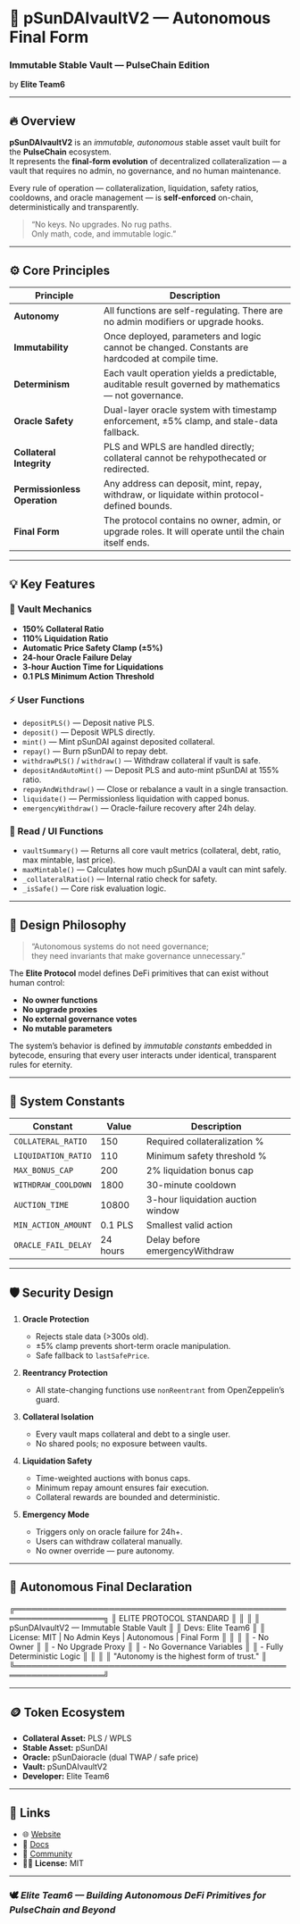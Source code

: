 # 🧬 pSunDAIvaultV2 — Autonomous Final Form

### Immutable Stable Vault — PulseChain Edition  
by **Elite Team6**

---

## 🔥 Overview

**pSunDAIvaultV2** is an *immutable, autonomous* stable asset vault built for the **PulseChain** ecosystem.  
It represents the **final-form evolution** of decentralized collateralization — a vault that requires no admin, no governance, and no human maintenance.

Every rule of operation — collateralization, liquidation, safety ratios, cooldowns, and oracle management — is **self-enforced** on-chain, deterministically and transparently.

> “No keys. No upgrades. No rug paths.  
> Only math, code, and immutable logic.”

---

## ⚙️ Core Principles

| Principle | Description |
|------------|-------------|
| **Autonomy** | All functions are self-regulating. There are no admin modifiers or upgrade hooks. |
| **Immutability** | Once deployed, parameters and logic cannot be changed. Constants are hardcoded at compile time. |
| **Determinism** | Each vault operation yields a predictable, auditable result governed by mathematics — not governance. |
| **Oracle Safety** | Dual-layer oracle system with timestamp enforcement, ±5% clamp, and stale-data fallback. |
| **Collateral Integrity** | PLS and WPLS are handled directly; collateral cannot be rehypothecated or redirected. |
| **Permissionless Operation** | Any address can deposit, mint, repay, withdraw, or liquidate within protocol-defined bounds. |
| **Final Form** | The protocol contains no owner, admin, or upgrade roles. It will operate until the chain itself ends. |

---

## 💡 Key Features

### 🧱 Vault Mechanics
- **150% Collateral Ratio**
- **110% Liquidation Ratio**
- **Automatic Price Safety Clamp (±5%)**
- **24-hour Oracle Failure Delay**
- **3-hour Auction Time for Liquidations**
- **0.1 PLS Minimum Action Threshold**

### ⚡ User Functions
- `depositPLS()` — Deposit native PLS.
- `deposit()` — Deposit WPLS directly.
- `mint()` — Mint pSunDAI against deposited collateral.
- `repay()` — Burn pSunDAI to repay debt.
- `withdrawPLS()` / `withdraw()` — Withdraw collateral if vault is safe.
- `depositAndAutoMint()` — Deposit PLS and auto-mint pSunDAI at 155% ratio.
- `repayAndWithdraw()` — Close or rebalance a vault in a single transaction.
- `liquidate()` — Permissionless liquidation with capped bonus.
- `emergencyWithdraw()` — Oracle-failure recovery after 24h delay.

### 🧠 Read / UI Functions
- `vaultSummary()` — Returns all core vault metrics (collateral, debt, ratio, max mintable, last price).
- `maxMintable()` — Calculates how much pSunDAI a vault can mint safely.
- `_collateralRatio()` — Internal ratio check for safety.
- `_isSafe()` — Core risk evaluation logic.

---

## 🧩 Design Philosophy

> “Autonomous systems do not need governance;  
> they need invariants that make governance unnecessary.”

The **Elite Protocol** model defines DeFi primitives that can exist without human control:
- **No owner functions**
- **No upgrade proxies**
- **No external governance votes**
- **No mutable parameters**

The system’s behavior is defined by *immutable constants* embedded in bytecode, ensuring that every user interacts under identical, transparent rules for eternity.

---

## 🧱 System Constants

| Constant | Value | Description |
|-----------|--------|-------------|
| `COLLATERAL_RATIO` | 150 | Required collateralization % |
| `LIQUIDATION_RATIO` | 110 | Minimum safety threshold % |
| `MAX_BONUS_CAP` | 200 | 2% liquidation bonus cap |
| `WITHDRAW_COOLDOWN` | 1800 | 30-minute cooldown |
| `AUCTION_TIME` | 10800 | 3-hour liquidation auction window |
| `MIN_ACTION_AMOUNT` | 0.1 PLS | Smallest valid action |
| `ORACLE_FAIL_DELAY` | 24 hours | Delay before emergencyWithdraw |

---

## 🛡️ Security Design

1. **Oracle Protection**  
   - Rejects stale data (>300s old).  
   - ±5% clamp prevents short-term oracle manipulation.  
   - Safe fallback to `lastSafePrice`.

2. **Reentrancy Protection**  
   - All state-changing functions use `nonReentrant` from OpenZeppelin’s guard.

3. **Collateral Isolation**  
   - Every vault maps collateral and debt to a single user.  
   - No shared pools; no exposure between vaults.

4. **Liquidation Safety**  
   - Time-weighted auctions with bonus caps.  
   - Minimum repay amount ensures fair execution.  
   - Collateral rewards are bounded and deterministic.

5. **Emergency Mode**  
   - Triggers only on oracle failure for 24h+.  
   - Users can withdraw collateral manually.  
   - No owner override — pure autonomy.

---

## 🧬 Autonomous Final Declaration

╔══════════════════════════════════════════════════════════════════╗
║ ELITE PROTOCOL STANDARD ║
║ ║
║ pSunDAIvaultV2 — Immutable Stable Vault ║
║ Devs: Elite Team6 ║
║ License: MIT | No Admin Keys | Autonomous | Final Form ║
║ ║
║ - No Owner ║
║ - No Upgrade Proxy ║
║ - No Governance Variables ║
║ - Fully Deterministic Logic ║
║ ║
║ "Autonomy is the highest form of trust." ║
╚══════════════════════════════════════════════════════════════════╝

---

## 🪙 Token Ecosystem

- **Collateral Asset:** PLS / WPLS  
- **Stable Asset:** pSunDAI  
- **Oracle:** pSunDaioracle (dual TWAP / safe price)  
- **Vault:** pSunDAIvaultV2  
- **Developer:** Elite Team6  

---

## 🔗 Links

- 🌐 [Website](https://www.sundaitoken.com)  
- 📘 [Docs](https://github.com/ELITEv5/AutonomousStableAssets)  
- 💬 [Community](https://t.me/sundaitoken)  
- 🧑‍💻 **License:** MIT  

---

### 🕊️ *Elite Team6 — Building Autonomous DeFi Primitives for PulseChain and Beyond*
